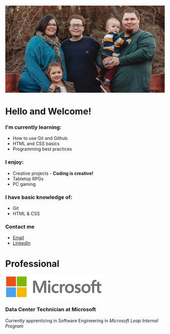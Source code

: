 ![Photo of Adam and his family](images/family2.jpg)

# **Hello and Welcome!**

### I'm currently learning:
* How to use Git and Github
* HTML and CSS basics
* Programming best practices

### I enjoy:
* Creative projects - **Coding is creative!**
* Tabletop RPGs
* PC gaming

### I have basic knowledge of:
* Git
* HTML & CSS

### Contact me
* [Email](mailto:tabatson@gmail.com)
* [LinkedIn](https://www.linkedin.com/in/t-a-batson/)

# Professional
![Microsoft logo](images/microsoft-logo.jpg)
### Data Center Technician at Microsoft
Currently apprenticing in Software Engineering in _Microsoft Leap Internal Program_

